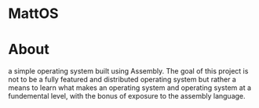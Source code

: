 # MattOS

# About
a simple operating system built using Assembly. The goal of this project is not to be a fully featured and distributed operating system but rather a means to learn what makes an operating system and operating system at a fundemental level, with the bonus of exposure to the assembly language. 
